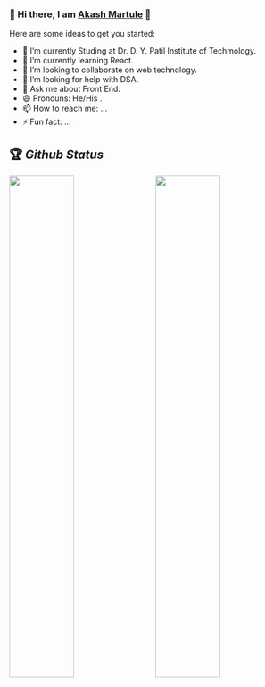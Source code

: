 ### 🔗 Hi there, I am [Akash Martule]() 👋

<!--
**akashmartule/akashmartule** is a ✨ _special_ ✨ repository because its `README.md` (this file) appears on your GitHub profile.
-->
Here are some ideas to get you started:

- 🔭 I’m currently Studing at Dr. D. Y. Patil Institute of Techmology.
- 🌱 I’m currently learning React.
- 👯 I’m looking to collaborate on web technology.
- 🤔 I’m looking for help with DSA.
- 💬 Ask me about Front End.
- 😄 Pronouns: He/His .
- 📫 How to reach me: ...
- ⚡ Fun fact: ...

## 🏆 *Github Status*

<img  src="https://github-readme-stats.vercel.app/api?username=shindesuyog&show_icons=true&hide_border=true&theme=dark" width="48%" align="right" >
<img  src="https://github-readme-streak-stats.herokuapp.com/?user=shindesuyog&theme=dark" width="48%" >
<br>
